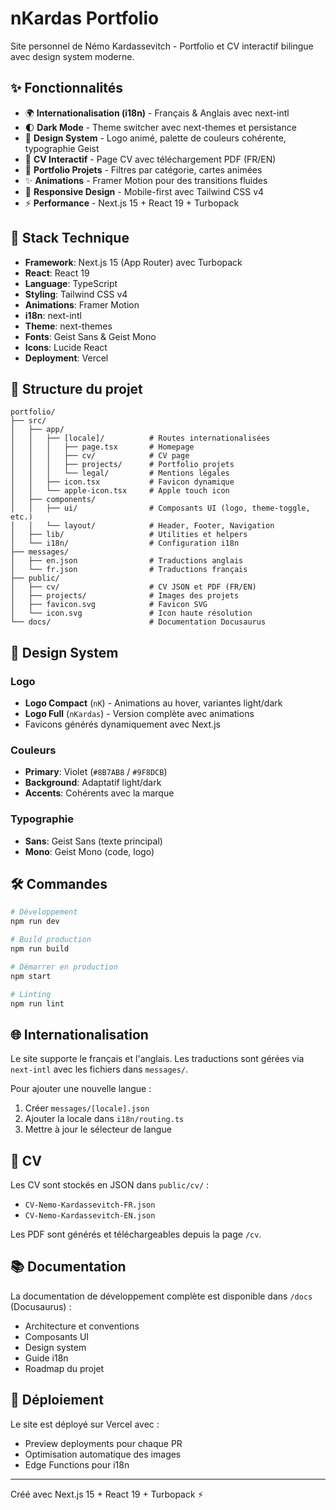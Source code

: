 # nKardas Portfolio

Site personnel de Némo Kardassevitch - Portfolio et CV interactif bilingue avec design system moderne.

## ✨ Fonctionnalités

- 🌍 **Internationalisation (i18n)** - Français & Anglais avec next-intl
- 🌓 **Dark Mode** - Theme switcher avec next-themes et persistance
- 🎨 **Design System** - Logo animé, palette de couleurs cohérente, typographie Geist
- 📄 **CV Interactif** - Page CV avec téléchargement PDF (FR/EN)
- 🚀 **Portfolio Projets** - Filtres par catégorie, cartes animées
- ✨ **Animations** - Framer Motion pour des transitions fluides
- 📱 **Responsive Design** - Mobile-first avec Tailwind CSS v4
- ⚡ **Performance** - Next.js 15 + React 19 + Turbopack

## 🚀 Stack Technique

- **Framework**: Next.js 15 (App Router) avec Turbopack
- **React**: React 19
- **Language**: TypeScript
- **Styling**: Tailwind CSS v4
- **Animations**: Framer Motion
- **i18n**: next-intl
- **Theme**: next-themes
- **Fonts**: Geist Sans & Geist Mono
- **Icons**: Lucide React
- **Deployment**: Vercel

## 📁 Structure du projet

```
portfolio/
├── src/
│   ├── app/
│   │   ├── [locale]/          # Routes internationalisées
│   │   │   ├── page.tsx       # Homepage
│   │   │   ├── cv/            # CV page
│   │   │   ├── projects/      # Portfolio projets
│   │   │   └── legal/         # Mentions légales
│   │   ├── icon.tsx           # Favicon dynamique
│   │   └── apple-icon.tsx     # Apple touch icon
│   ├── components/
│   │   ├── ui/                # Composants UI (logo, theme-toggle, etc.)
│   │   └── layout/            # Header, Footer, Navigation
│   ├── lib/                   # Utilities et helpers
│   └── i18n/                  # Configuration i18n
├── messages/
│   ├── en.json                # Traductions anglais
│   └── fr.json                # Traductions français
├── public/
│   ├── cv/                    # CV JSON et PDF (FR/EN)
│   ├── projects/              # Images des projets
│   ├── favicon.svg            # Favicon SVG
│   └── icon.svg               # Icon haute résolution
└── docs/                      # Documentation Docusaurus
```

## 🎨 Design System

### Logo
- **Logo Compact** (`nK`) - Animations au hover, variantes light/dark
- **Logo Full** (`nKardas`) - Version complète avec animations
- Favicons générés dynamiquement avec Next.js

### Couleurs
- **Primary**: Violet (`#8B7AB8` / `#9F8DCB`)
- **Background**: Adaptatif light/dark
- **Accents**: Cohérents avec la marque

### Typographie
- **Sans**: Geist Sans (texte principal)
- **Mono**: Geist Mono (code, logo)

## 🛠️ Commandes

```bash
# Développement
npm run dev

# Build production
npm run build

# Démarrer en production
npm start

# Linting
npm run lint
```

## 🌐 Internationalisation

Le site supporte le français et l'anglais. Les traductions sont gérées via `next-intl` avec les fichiers dans `messages/`.

Pour ajouter une nouvelle langue :
1. Créer `messages/[locale].json`
2. Ajouter la locale dans `i18n/routing.ts`
3. Mettre à jour le sélecteur de langue

## 📝 CV

Les CV sont stockés en JSON dans `public/cv/` :
- `CV-Nemo-Kardassevitch-FR.json`
- `CV-Nemo-Kardassevitch-EN.json`

Les PDF sont générés et téléchargeables depuis la page `/cv`.

## 📚 Documentation

La documentation de développement complète est disponible dans `/docs` (Docusaurus) :
- Architecture et conventions
- Composants UI
- Design system
- Guide i18n
- Roadmap du projet

## 🚢 Déploiement

Le site est déployé sur Vercel avec :
- Preview deployments pour chaque PR
- Optimisation automatique des images
- Edge Functions pour i18n

---

Créé avec Next.js 15 + React 19 + Turbopack ⚡
